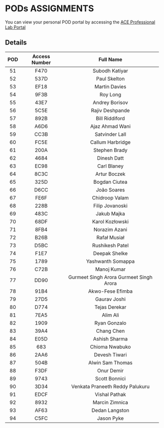 # PODs ASSIGNMENTS

You can view your personal POD portal by accessing the
<a href="https://portal.ace.aviatrixlab.com/" target="_blank">ACE Professional Lab Portal</a>

## Details

| **POD** | **Access Number** |              **Full Name**              |
|:-------:|:-----------------:|:---------------------------------------:|
|    51   |        F470       | Subodh Katiyar                          |
|    52   |        537D       | Paul Skelton                            |
|    53   |        EF18       | Martin Davies                           |
|    54   |        9F3B       | Roy Long                                |
|    55   |        43E7       | Andrey Borisov                          |
|    56   |        5C5E       | Rajiv Deshpande                         |
|    57   |        892B       | Bill Riddiford                          |
|    58   |        A6D6       | Ajaz Ahmad Wani                         |
|    59   |        CC3B       | Satvinder Lall                          |
|    60   |        FC5E       | Callum Harbridge                        |
|    61   |        200A       | Stephen Brady                           |
|    62   |        4684       | Dinesh Datt                             |
|    63   |        EC98       | Carl Blaney                             |
|    64   |        8C3C       | Artur Boczek                            |
|    65   |        325D       | Bogdan Ciutea                           |
|    66   |        D6CC       | João Soares                             |
|    67   |        FE6F       | Chidroop Valam                          |
|    68   |        228B       | Filip Jovanoski                         |
|    69   |        483C       | Jakub Majka                             |
|    70   |        68DF       | Karol Kozłowski                         |
|    71   |        8FB4       | Norazim Azani                           |
|    72   |        B26B       | Rafał Musiał                            |
|    73   |        D5BC       | Rushikesh Patel                         |
|    74   |        F1E7       | Deepak Shelke                           |
|    75   |        1789       | Yashwanth Somappa                       |
|    76   |        C72B       | Manoj Kumar                             |
|    77   |        DD90       | Gurmeet Singh Arora Gurmeet Singh Arora |
|    78   |        91B4       | Akwo-Fese Efimba                        |
|    79   |        27D5       | Gaurav Joshi                            |
|    80   |        D774       | Tejas Derekar                           |
|    81   |        7EA5       | Alim Ali                                |
|    82   |        1909       | Ryan Gonzalo                            |
|    83   |        39A4       | Chang Chen                              |
|    84   |        E05D       | Ashish Sharma                           |
|    85   |        683        | Chioma Nwabuko                          |
|    86   |        2AA6       | Devesh Tiwari                           |
|    87   |        504B       | Alwin Sam Thomas                        |
|    88   |        F3DF       | Onur Demir                              |
|    89   |        9743       | Scott Bonnici                           |
|    90   |        3D34       | Venkata Praneeth Reddy Palukuru         |
|    91   |        EDCF       | Vishal Pathak                           |
|    92   |        8932       | Marcin Zimnica                          |
|    93   |        AF63       | Dedan Langston                          |
|    94   |        C5FC       | Jason Pyke                              |
